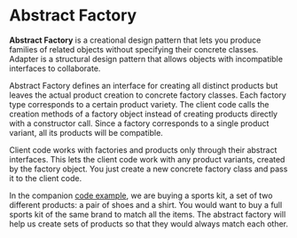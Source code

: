 # Abstract Factory
**Abstract Factory** is a creational design pattern that lets you produce families of related objects without specifying their concrete classes. Adapter is a structural design pattern that allows objects with incompatible interfaces to collaborate.

Abstract Factory defines an interface for creating all distinct products but leaves the actual product creation to concrete factory classes. Each factory type corresponds to a certain product variety. The client code calls the creation methods of a factory object instead of creating products directly with a constructor call. Since a factory corresponds to a single product variant, all its products will be compatible.

Client code works with factories and products only through their abstract interfaces. This lets the client code work with any product variants, created by the factory object. You just create a new concrete factory class and pass it to the client code.

In the companion [code example](/SoftwareDevelopmentDesignPrinciples/AbstractFactory), we are buying a sports kit, a set of two different products: a pair of shoes and a shirt. You would want to buy a full sports kit of the same brand to match all the items. The abstract factory will help us create sets of products so that they would always match each other.